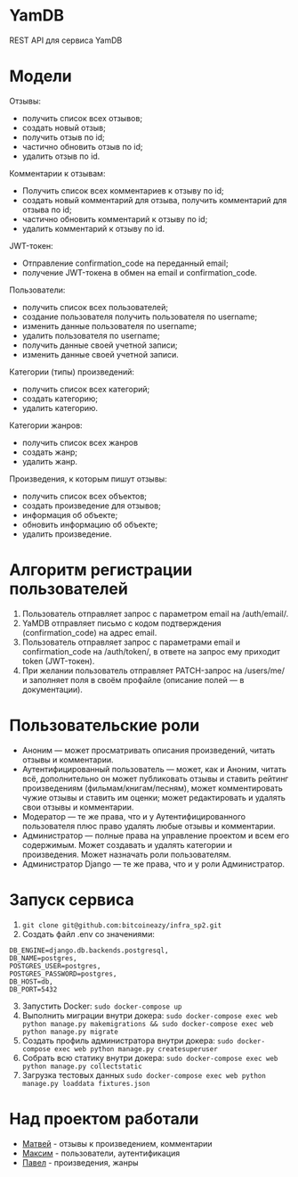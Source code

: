 # YamDB
REST API для сервиса YamDB

# Модели
Отзывы:

+ получить список всех отзывов;
+ создать новый отзыв;
+ получить отзыв по id;
+ частично обновить отзыв по id;
+ удалить отзыв по id.

Комментарии к отзывам:

+ Получить список всех комментариев к отзыву по id;
+ создать новый комментарий для отзыва, получить комментарий для отзыва по id;
+ частично обновить комментарий к отзыву по id;
+ удалить комментарий к отзыву по id.

JWT-токен:

+ Отправление confirmation_code на переданный email;
+ получение JWT-токена в обмен на email и confirmation_code.

Пользователи:

+ получить список всех пользователей;
+ создание пользователя получить пользователя по username;
+ изменить данные пользователя по username;
+ удалить пользователя по username;
+ получить данные своей учетной записи;
+ изменить данные своей учетной записи.

Категории (типы) произведений:

+ получить список всех категорий;
+ создать категорию;
+ удалить категорию.

Категории жанров:

+ получить список всех жанров
+ создать жанр;
+ удалить жанр.

Произведения, к которым пишут отзывы:

+ получить список всех объектов;
+ создать произведение для отзывов;
+ информация об объекте;
+ обновить информацию об объекте;
+ удалить произведение.

# Алгоритм регистрации пользователей

1. Пользователь отправляет запрос с параметром email на /auth/email/.
2. YaMDB отправляет письмо с кодом подтверждения (confirmation_code) на адрес email.
3. Пользователь отправляет запрос с параметрами email и confirmation_code на /auth/token/, в ответе на запрос ему приходит token (JWT-токен).
4. При желании пользователь отправляет PATCH-запрос на /users/me/ и заполняет поля в своём профайле (описание полей — в документации).

# Пользовательские роли

- Аноним — может просматривать описания произведений, читать отзывы и комментарии.
- Аутентифицированный пользователь — может, как и Аноним, читать всё, дополнительно он может публиковать отзывы и ставить рейтинг произведениям (фильмам/книгам/песням), может комментировать чужие отзывы и ставить им оценки; может редактировать и удалять свои отзывы и комментарии.
- Модератор — те же права, что и у Аутентифицированного пользователя плюс право удалять любые отзывы и комментарии.
- Администратор — полные права на управление проектом и всем его содержимым. Может создавать и удалять категории и произведения. Может назначать роли пользователям.
- Администратор Django — те же права, что и у роли Администратор.

# Запуск сервиса

1. ```git clone git@github.com:bitcoineazy/infra_sp2.git```
2. Создать файл .env со значениями: 
```
DB_ENGINE=django.db.backends.postgresql,
DB_NAME=postgres,
POSTGRES_USER=postgres,
POSTGRES_PASSWORD=postgres,
DB_HOST=db,
DB_PORT=5432
```
3. Запустить Docker: ```sudo docker-compose up```
4. Выполнить миграции внутри докера: ```sudo docker-compose exec web python manage.py makemigrations && sudo docker-compose exec web python manage.py migrate```
5. Создать профиль администратора внутри докера: ```sudo docker-compose exec web python manage.py createsuperuser```
6. Собрать всю статику внутри докера: ```sudo docker-compose exec web python manage.py collectstatic```
7. Загрузка тестовых данных ```sudo docker-compose exec web python manage.py loaddata fixtures.json```

# Над проектом работали

+ [Матвей](https://github.com/bitcoineazy) - отзывы к произведением, комментарии
+ [Максим](https://github.com/Simkamak) - пользователи, аутентификация
+ [Павел](https://github.com/bitcoineazy) - произведения, жанры
